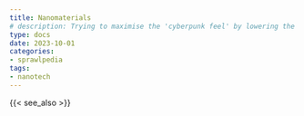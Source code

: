 ```yaml
---
title: Nanomaterials
# description: Trying to maximise the 'cyberpunk feel' by lowering the tech level
type: docs
date: 2023-10-01
categories: 
- sprawlpedia
tags:
- nanotech
---
```


{{< see_also >}}